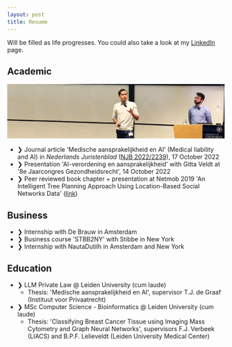 ```yaml
---
layout: post
title: Resume
---
```


Will be filled as life progresses. You could also take a look at my [LinkedIn](https://www.linkedin.com/in/jh-van-staalduinen/) page.

## Academic

![alt text](../assets/img/netmob.jpg "IMG")

- &#10095; Journal article 'Medische aansprakelijkheid en AI' (Medical liability and AI) in *Nederlands Juristenblad* ([NJB 2022/2239](https://www.navigator.nl/document/id2c6abea2ecbb4bdcbc1cca6ca4960206?cpid=WKNL-LTR-Nav2&cip=hybrid)), 17 October 2022
- &#10095; Presentation 'AI-verordening en aansprakelijkheid' with Gitta Veldt at '8e Jaarcongres Gezondheidsrecht', 14 October 2022
- &#10095; Peer reviewed book chapter + presentation at Netmob 2019 'An Intelligent Tree Planning Approach Using Location-Based Social Networks Data' ([link](https://link.springer.com/chapter/10.1007/978-3-030-76640-5_10))

## Business

- &#10095; Internship with De Brauw in Amsterdam
- &#10095; Business course 'STBB2NY' with Stibbe in New York
- &#10095; Internship with NautaDutilh in Amsterdam and New York

## Education

- &#10095; LLM Private Law @ Leiden University (cum laude)
	 - Thesis: 'Medische aansprakelijkheid en AI', supervisor T.J. de Graaf (Instituut voor Privaatrecht)
- &#10095; MSc Computer Science - Bioinformatics @ Leiden University (cum laude)
	- Thesis: 'Classifying Breast Cancer Tissue using Imaging Mass Cytometry and Graph Neural Networks', supervisors F.J. Verbeek (LIACS) and B.P.F. Lelieveldt (Leiden University Medical Center)

